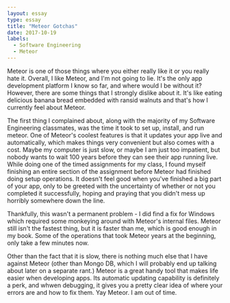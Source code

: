```yaml
---
layout: essay
type: essay
title: "Meteor Gotchas"
date: 2017-10-19
labels:
  - Software Engineering
  - Meteor
---
```


Meteor is one of those things where you either really like it or you really hate it. Overall, I like Meteor, and I'm not going to lie. It's the only app development platform I know so far, and where would I be without it? However, there are some things that I strongly dislike about it. It's like eating delicious banana bread embedded with ransid walnuts and that's how I currently feel about Meteor.

The first thing I complained about, along with the majority of my Software Engineering classmates, was the time it took to set up, install, and run meteor.  One of Meteor's coolest features is that it updates your app live and automatically, which makes things very convenient but also comes with a cost. Maybe my computer is just slow, or maybe I am just too impatient, but nobody wants to wait 100 years before they can see their app running live. While doing one of the timed assignments for my class, I found myself finishing an entire section of the assignment before Meteor had finished doing setup operations. It doesn't feel good when you've finished a big part of your app, only to be greeted with the uncertainty of whether or not you completed it successfully, hoping and praying that you didn't mess up horribly somewhere down the line.

Thankfully, this wasn't a permanent problem - I did find a fix for Windows which required some monkeying around with Meteor's internal files. Meteor still isn't the fastest thing, but it is faster than me, which is good enough in my book. Some of the operations that took Meteor years at the beginning, only take a few minutes now.

Other than the fact that it is slow, there is nothing much else that I have against Meteor (other than Mongo DB, which I will probably end up talking about later on a separate rant.) Meteor is a great handy tool that makes life easier when developing apps. Its automatic updating capability is definitely a perk, and whwen debugging, it gives you a pretty clear idea of where your errors are and how to fix them. Yay Meteor. I am out of time.
